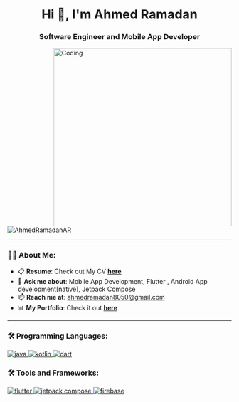 <h1 align="center">Hi 👋, I'm Ahmed Ramadan</h1>
<h3 align="center">Software Engineer and Mobile App Developer</h3>

<img align="right" alt="Coding" width="400" src="https://i.pinimg.com/originals/ee/ed/e2/eeede229147eb053fe863ef1cc7faf0b.gif" />

<p align="left"> 
  <img src="https://komarev.com/ghpvc/?username=AhmedRamadanAR&label=Profile%20views&color=0e75b6&style=flat" alt="AhmedRamadanAR" /> 
</p>

---

### 👨‍💻 About Me:
- 📋 **Resume**: Check out My CV [**here**](https://drive.google.com/file/d/1sTDDBDkovXHOvfY6miAEoQIzfe6GxpHh/view?usp=drive_link)  
- 💬 **Ask me about**: Mobile App Development, Flutter , Android App development[native], Jetpack Compose  
- 📫 **Reach me at**: [ahmedramadan8050@gmail.com](mailto:ahmedramadan8050@gmail.com)
- 📊 **My Portfolio**: Check it out [**here**](https://ahmedramadan-portfolio-cc0c675.gamma.site/)  

---

### 🛠️ Programming Languages:
<p align="left"> 
  <a href="https://www.java.com/" target="_blank"> 
    <img src="https://img.shields.io/badge/Java-007396?style=for-the-badge&logo=java&logoColor=white" alt="java"/> 
  </a>
  <a href="https://kotlinlang.org/" target="_blank"> 
    <img src="https://img.shields.io/badge/Kotlin-0095D5?style=for-the-badge&logo=kotlin&logoColor=white" alt="kotlin"/> 
  </a>
  <a href="https://dart.dev/" target="_blank"> 
    <img src="https://img.shields.io/badge/Dart-0175C2?style=for-the-badge&logo=dart&logoColor=white" alt="dart"/> 
  </a> 
</p>

### 🛠️ Tools and Frameworks:
<p align="left"> 
  <a href="https://flutter.dev/" target="_blank"> 
    <img src="https://img.shields.io/badge/Flutter-02569B?style=for-the-badge&logo=flutter&logoColor=white" alt="flutter"/> 
  </a> 
  <a href="https://developer.android.com/jetpack/compose" target="_blank"> 
    <img src="https://img.shields.io/badge/Jetpack%20Compose-4285F4?style=for-the-badge&logo=jetpack-compose&logoColor=white" alt="jetpack compose"/> 
  </a> 
  <a href="https://firebase.google.com/" target="_blank"> 
    <img src="https://img.shields.io/badge/Firebase-FFCA28?style=for-the-badge&logo=firebase&logoColor=white" alt="firebase"/> 
  </a> 
</p>
